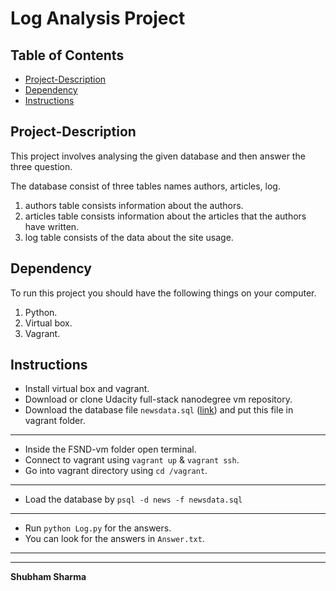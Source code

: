 # Log Analysis Project

## Table of Contents

* [Project-Description](#Project-Description)
* [Dependency](#Dependency)
* [Instructions](#Instructions)


## Project-Description

This project involves analysing the given database and then answer the three question.

The database consist of three tables names authors, articles, log.
1. authors table consists information about the authors.
2. articles table consists information about the articles that the authors have written.
3. log table consists of the data about the site usage.


## Dependency
To run this project you should have the following things on your computer.
1. Python.
2. Virtual box.
3. Vagrant.

## Instructions
- Install virtual box and vagrant.
- Download or clone Udacity full-stack nanodegree vm repository.
- Download the database file `newsdata.sql` ([link](https://d17h27t6h515a5.cloudfront.net/topher/2016/August/57b5f748_newsdata/newsdata.zip)) and put this file in vagrant folder.
---
- Inside the FSND-vm folder open terminal.
- Connect to vagrant using `vagrant up` & `vagrant ssh`.
- Go into vagrant directory using `cd /vagrant`.
---
- Load the database by `psql -d news -f newsdata.sql`

---
- Run `python Log.py` for the answers.
- You can look for the answers in `Answer.txt`.

---
---
**Shubham Sharma**
